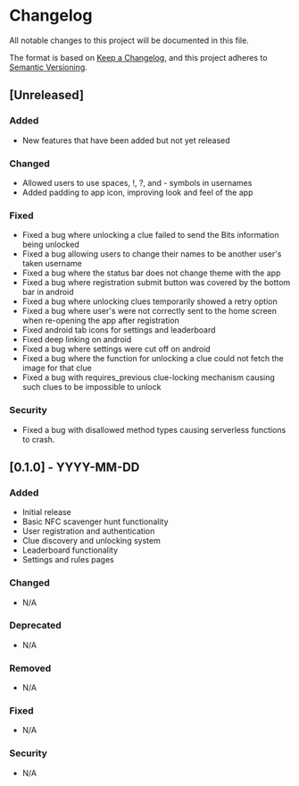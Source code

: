 # Changelog

All notable changes to this project will be documented in this file.

The format is based on [Keep a Changelog](https://keepachangelog.com/en/1.0.0/),
and this project adheres to [Semantic Versioning](https://semver.org/spec/v2.0.0.html).

## [Unreleased]

### Added

- New features that have been added but not yet released

### Changed

- Allowed users to use spaces, !, ?, and - symbols in usernames
- Added padding to app icon, improving look and feel of the app

### Fixed

- Fixed a bug where unlocking a clue failed to send the Bits information being unlocked
- Fixed a bug allowing users to change their names to be another user's taken username
- Fixed a bug where the status bar does not change theme with the app
- Fixed a bug where registration submit button was covered by the bottom bar in android
- Fixed a bug where unlocking clues temporarily showed a retry option
- Fixed a bug where user's were not correctly sent to the home screen when re-opening the app after registration
- Fixed android tab icons for settings and leaderboard
- Fixed deep linking on android
- Fixed a bug where settings were cut off on android
- Fixed a bug where the function for unlocking a clue could not fetch the image for that clue
- Fixed a bug with requires_previous clue-locking mechanism causing such clues to be impossible to unlock

### Security

- Fixed a bug with disallowed method types causing serverless functions to crash.

## [0.1.0] - YYYY-MM-DD

### Added

- Initial release
- Basic NFC scavenger hunt functionality
- User registration and authentication
- Clue discovery and unlocking system
- Leaderboard functionality
- Settings and rules pages

### Changed

- N/A

### Deprecated

- N/A

### Removed

- N/A

### Fixed

- N/A

### Security

- N/A
